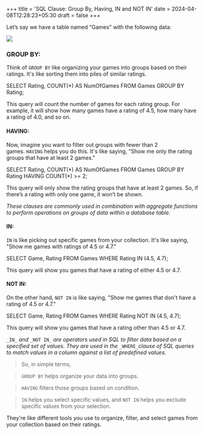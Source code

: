+++
title = 'SQL Clause: Group By, Having, IN and NOT IN'
date = 2024-04-08T12:28:23+05:30
draft = false
+++



Let’s say we have a table named “Games” with the following data:

![](https://cdn-images-1.medium.com/max/1600/1*ipZ2swWlZ1ef1SWIkiC7xA.png)

### GROUP BY:

Think of `GROUP BY` like organizing your games into groups based on their ratings. It's like sorting them into piles of similar ratings.

SELECT Rating, COUNT(\*) AS NumOfGames FROM Games GROUP BY Rating;

This query will count the number of games for each rating group. For example, it will show how many games have a rating of 4.5, how many have a rating of 4.0, and so on.

#### HAVING:

Now, imagine you want to filter out groups with fewer than 2 games. `HAVING` helps you do this. It's like saying, "Show me only the rating groups that have at least 2 games."

SELECT Rating, COUNT(\*) AS NumOfGames FROM Games GROUP BY Rating HAVING COUNT(\*) >= 2;

This query will only show the rating groups that have at least 2 games. So, if there’s a rating with only one game, it won’t be shown.

_These clauses are commonly used in combination with aggregate functions to perform operations on groups of data within a database table._

#### IN:

`IN` is like picking out specific games from your collection. It's like saying, "Show me games with ratings of 4.5 or 4.7."

SELECT Game, Rating FROM Games WHERE Rating IN (4.5, 4.7);

This query will show you games that have a rating of either 4.5 or 4.7.

#### NOT IN:

On the other hand, `NOT IN` is like saying, "Show me games that don't have a rating of 4.5 or 4.7."

SELECT Game, Rating FROM Games WHERE Rating NOT IN (4.5, 4.7);

This query will show you games that have a rating other than 4.5 or 4.7.

`_IN_` _and_ `_NOT IN_` _are operators used in SQL to filter data based on a specified set of values. They are used in the_ `_WHERE_`_clause of SQL queries to match values in a column against a list of predefined values._

> So, in simple terms,

> `GROUP BY` helps organize your data into groups.

> `HAVING` filters those groups based on condition.

> `IN` helps you select specific values, and `NOT IN` helps you exclude specific values from your selection.

They're like different tools you use to organize, filter, and select games from your collection based on their ratings.

